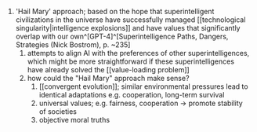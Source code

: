 1. 'Hail Mary' approach; based on the hope that superintelligent civilizations in the universe have successfully managed [[technological singularity|intelligence explosions]] and have values that significantly overlap with our own^[GPT-4]^[Superintelligence Paths, Dangers, Strategies (Nick Bostrom), p. ~235]
	1. attempts to align AI with the preferences of other superintelligences, which might be more straightforward if these superintelligences have already solved the [[value-loading problem]]
	2. how could the "Hail Mary" approach make sense?
		1. [[convergent evolution]]; similar environmental pressures lead to identical adaptations e.g. cooperation, long-term survival
		2. universal values; e.g. fairness, cooperation → promote stability of societies
		3. objective moral truths